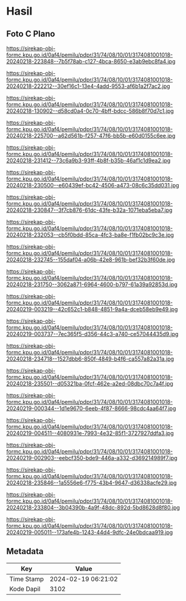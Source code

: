 # Hasil

## Foto C Plano

https://sirekap-obj-formc.kpu.go.id/0af4/pemilu/pdpr/31/74/08/10/01/3174081001018-20240218-223848--7b5f78ab-c127-4bca-8650-e3ab9ebc8fa4.jpg

https://sirekap-obj-formc.kpu.go.id/0af4/pemilu/pdpr/31/74/08/10/01/3174081001018-20240218-222212--30ef16c1-13e4-4add-9553-af6b1a2f7ac2.jpg

https://sirekap-obj-formc.kpu.go.id/0af4/pemilu/pdpr/31/74/08/10/01/3174081001018-20240218-130902--d58cd0a4-0c70-4bff-bdcc-586b8f70d7c1.jpg

https://sirekap-obj-formc.kpu.go.id/0af4/pemilu/pdpr/31/74/08/10/01/3174081001018-20240218-225700--a62d561b-f257-47f6-bb5b-e60d0155c6ee.jpg

https://sirekap-obj-formc.kpu.go.id/0af4/pemilu/pdpr/31/74/08/10/01/3174081001018-20240218-231412--73c6a9b3-93ff-4b8f-b35b-46af1c1d9ea2.jpg

https://sirekap-obj-formc.kpu.go.id/0af4/pemilu/pdpr/31/74/08/10/01/3174081001018-20240218-230500--e60439ef-bc42-4506-a473-08c6c35dd031.jpg

https://sirekap-obj-formc.kpu.go.id/0af4/pemilu/pdpr/31/74/08/10/01/3174081001018-20240218-230847--3f7cb876-61dc-43fe-b32a-1071eba5eba7.jpg

https://sirekap-obj-formc.kpu.go.id/0af4/pemilu/pdpr/31/74/08/10/01/3174081001018-20240218-232053--cb5f0bdd-85ca-4fc3-ba8e-f1fb02bc9c3e.jpg

https://sirekap-obj-formc.kpu.go.id/0af4/pemilu/pdpr/31/74/08/10/01/3174081001018-20240218-232745--155daf04-a06b-42e8-961b-bef32b3f60de.jpg

https://sirekap-obj-formc.kpu.go.id/0af4/pemilu/pdpr/31/74/08/10/01/3174081001018-20240218-231750--3062a871-6964-4600-b797-61a39a92853d.jpg

https://sirekap-obj-formc.kpu.go.id/0af4/pemilu/pdpr/31/74/08/10/01/3174081001018-20240219-003219--42c652c1-b848-4851-9a4a-dceb58eb9e49.jpg

https://sirekap-obj-formc.kpu.go.id/0af4/pemilu/pdpr/31/74/08/10/01/3174081001018-20240219-003737--7ec365f5-d356-44c3-a740-ce57044435d9.jpg

https://sirekap-obj-formc.kpu.go.id/0af4/pemilu/pdpr/31/74/08/10/01/3174081001018-20240218-234718--1527dbb6-850f-4849-b4f6-ca557a82a31a.jpg

https://sirekap-obj-formc.kpu.go.id/0af4/pemilu/pdpr/31/74/08/10/01/3174081001018-20240218-235501--d05321ba-0fcf-462e-a2ed-08dbc70c7a4f.jpg

https://sirekap-obj-formc.kpu.go.id/0af4/pemilu/pdpr/31/74/08/10/01/3174081001018-20240219-000344--1d1e9670-6eeb-4f87-8666-98cdc4aa64f7.jpg

https://sirekap-obj-formc.kpu.go.id/0af4/pemilu/pdpr/31/74/08/10/01/3174081001018-20240219-004511--4080931e-7993-4e32-85f1-3727927ddfa3.jpg

https://sirekap-obj-formc.kpu.go.id/0af4/pemilu/pdpr/31/74/08/10/01/3174081001018-20240219-002903--eebcf350-bde9-446a-a332-d369214989f7.jpg

https://sirekap-obj-formc.kpu.go.id/0af4/pemilu/pdpr/31/74/08/10/01/3174081001018-20240218-235846--1a5556e6-f775-43b4-9647-d36338acfe29.jpg

https://sirekap-obj-formc.kpu.go.id/0af4/pemilu/pdpr/31/74/08/10/01/3174081001018-20240218-233804--3b04390b-4a9f-48dc-892d-5bd8628d8f80.jpg

https://sirekap-obj-formc.kpu.go.id/0af4/pemilu/pdpr/31/74/08/10/01/3174081001018-20240219-005011--173afe4b-1243-44d4-9dfc-24e0bdcaa919.jpg


## Metadata

| Key        | Value               |
| ---------- | ------------------- |
| Time Stamp | 2024-02-19 06:21:02 |
| Kode Dapil | 3102                |



